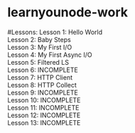 # learnyounode-work

#Lessons:
Lesson 1: Hello World
<br>
Lesson 2: Baby Steps
<br>
  Lesson 3: My First I/O
  <br>
  Lesson 4: My First Async I/O
  <br>
  Lesson 5: Filtered LS
  <br>
  Lesson 6: INCOMPLETE
  <br>
  Lesson 7: HTTP Client
  <br>
  Lesson 8: HTTP Collect
  <br>
  Lesson 9: INCOMPLETE
  <br>
  Lesson 10: INCOMPLETE
  <br>
  Lesson 11: INCOMPLETE
  <br>
  Lesson 12: INCOMPLETE
  <br>
  Lesson 13: INCOMPLETE
